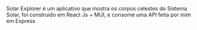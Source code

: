 Solar Explorer é um aplicativo que mostra os corpos celestes do Sistema Solar, foi construido em React Js + MUI, e consome uma API feita por mim em Express
